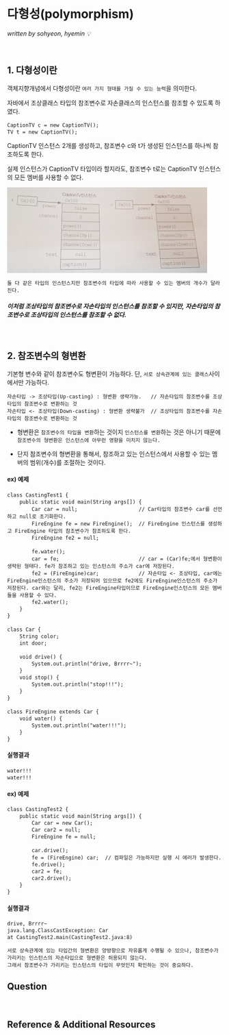 # 다형성(polymorphism)
*written by sohyeon, hyemin 💡*

<br>

## 1. 다형성이란
객체지향개념에서 다형성이란 `여러 가지 형태를 가질 수 있는 능력`을 의미한다.  

자바에서 조상클래스 타입의 참조변수로 자손클래스의 인스턴스를 참조할 수 있도록 하였다.  

```
CaptionTV c = new CaptionTV();
TV t = new CaptionTV();
```
CaptionTV 인스턴스 2개를 생성하고, 참조변수 c와 t가 생성된 인스턴스를 하나씩 참조하도록 한다.  

실제 인스턴스가 CaptionTV 타입이라 할지라도, 참조변수 t로는 CaptionTV 인스턴스의 모든 멤버를 사용할 수 없다.  
  
<img src="./resources/polymorphism.jpeg" height="200px" align="center">
  
`둘 다 같은 타입의 인스턴스지만 참조변수의 타입에 따라 사용할 수 있는 멤버의 개수가 달라진다.`

##### 이처럼 조상타입의 참조변수로 자손타입의 인스턴스를 참조할 수 있지만, 자손타입의 참조변수로 조상타입의 인스턴스를 참조할 수 없다. 

<br>

## 2. 참조변수의 형변환
기본형 변수와 같이 참조변수도 형변환이 가능하다. 단, `서로 상속관계에 있는 클래스`사이에서만 가능하다. 

```
자손타입 -> 조상타입(Up-casting) : 형변환 생략가능.   // 자손타입의 참조변수를 조상타입의 참조변수로 변환하는 것
자손타입 <- 조상타입(Down-casting) : 형변환 생략불가  // 조상타입의 참조변수를 자손타입의 참조변수로 변환하는 것
```
* 형변환은 `참조변수의 타입을 변환`하는 것이지 `인스턴스를 변환`하는 것은 아니기 때문에 `참조변수의 형변환은 인스턴스에 아무런 영향을 미치지 않는다.`   

* 단지 참조변수의 형변환을 통해서, 참조하고 있는 인스턴스에서 사용할 수 있는 멤버의 범위(개수)를 조절하는 것이다.  

#### ex) 예제
```
class CastingTest1 {
    public static void main(String args[]) {
        Car car = null;                    // Car타입의 참조변수 car를 선언하고 null로 초기화한다.
        FireEngine fe = new FireEngine();  // FireEngine 인스턴스를 생성하고 FireEngine 타입의 참조변수가 참조하도록 한다.
        FireEngine fe2 = null;

        fe.water();
        car = fe;                          // car = (Car)fe;에서 형변환이 생략된 형태다. fe가 참조하고 있는 인스턴스의 주소가 car에 저장된다. 
        fe2 = (FireEngine)car;             // 자손타입 <- 조상타입, car에는 FireEngine인스턴스의 주소가 저장되어 있으므로 fe2에도 FireEngine인스턴스의 주소가 저장된다. car와는 달리, fe2는 FireEngine타입이므로 FireEngine인스턴스의 모든 멤버들을 사용할 수 있다.
        fe2.water();
    }
}

class Car {
    String color;
    int door;

    void drive() {
        System.out.println("drive, Brrrr~");    
    }
    void stop() {
        System.out.println("stop!!!");
    }
}

class FireEngine extends Car {
    void water() {
        System.out.println("water!!!");
    }
}
```

#### 실행결과
```
water!!!
water!!!
```

#### ex) 예제
```
class CastingTest2 {
    public static void main(String args[]) {
        Car car = new Car();
        Car car2 = null;
        FireEngine fe = null;
    
        car.drive();
        fe = (FireEngine) car;  // 컴파일은 가능하지만 실행 시 에러가 발생한다.
        fe.drive();
        car2 = fe;
        car2.drive();
    }
}
```

#### 실행결과
```
drive, Brrrr~
java.lang.ClassCastException: Car
at CastingTest2.main(CastingTest2.java:8)
```

```
서로 상속관계에 있는 타입간의 형변환은 양방향으로 자유롭게 수행될 수 있으나, 참조변수가 가리키는 인스턴스의 자손타입으로 형변환은 허용되지 않는다.
그래서 참조변수가 가리키는 인스턴스의 타입이 무엇인지 확인하는 것이 중요하다.
```

## Question

<br>

## Reference & Additional Resources


